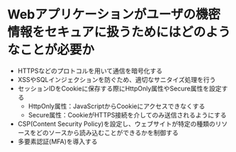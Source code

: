 # Webアプリケーションがユーザの機密情報をセキュアに扱うためにはどのようなことが必要か

- HTTPSなどのプロトコルを用いて通信を暗号化する
- XSSやSQLインジェクションを防ぐため、適切なサニタイズ処理を行う
- セッションIDをCookieに保存する際にHttpOnly属性やSecure属性を設定する
  - HttpOnly属性：JavaScriptからCookieにアクセスできなくする
  - Secure属性：CookieがHTTPS接続を介してのみ送信されるようにする
- CSP(Content Security Policy)を設定し、ウェブサイトが特定の種類のリソースをどのソースから読み込むことができるかを制御する
- 多要素認証(MFA)を導入する
